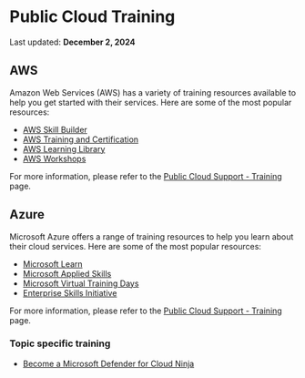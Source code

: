 # Public Cloud Training

Last updated: **December 2, 2024**

## AWS

Amazon Web Services (AWS) has a variety of training resources available to help you get started with their services. Here are some of the most popular resources:

* [AWS Skill Builder](https://explore.skillbuilder.aws/learn)
* [AWS Training and Certification](https://www.aws.training/)
* [AWS Learning Library](https://www.aws.training/LearningLibrary)
* [AWS Workshops](https://workshops.aws/)

For more information, please refer to the [Public Cloud Support - Training](https://digital.gov.bc.ca/cloud/services/public/get-support/#training) page.

## Azure

Microsoft Azure offers a range of training resources to help you learn about their cloud services. Here are some of the most popular resources:

* [Microsoft Learn](https://learn.microsoft.com/en-us/training/)
* [Microsoft Applied Skills](https://learn.microsoft.com/en-us/credentials/browse/?credential_types=applied%20skills)
* [Microsoft Virtual Training Days](https://events.microsoft.com/en-us/mvtd?language=English)
* [Enterprise Skills Initiative](https://esi.microsoft.com/)

For more information, please refer to the [Public Cloud Support - Training](https://digital.gov.bc.ca/cloud/services/public/get-support/#training) page.

### Topic specific training

* [Become a Microsoft Defender for Cloud Ninja](https://techcommunity.microsoft.com/blog/microsoftdefendercloudblog/become-a-microsoft-defender-for-cloud-ninja/1608761)
